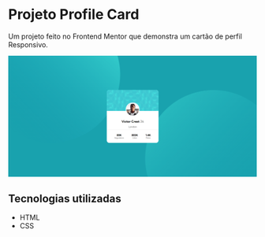 # Projeto Profile Card
Um projeto feito no Frontend Mentor que demonstra um cartão de perfil Responsivo.

<img src="src/images/ImagemPC.png" alt="Projeto no Computador"> 

## Tecnologias utilizadas
- HTML
- CSS